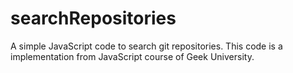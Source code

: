 # searchRepositories
A simple JavaScript code to search git repositories. This code is a implementation from JavaScript course of Geek University.
